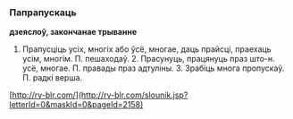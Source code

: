 ### Папрапускаць
**дзеяслоў, закончанае трыванне**

1. Прапусціць усіх, многіх або ўсё, многае, даць прайсці, праехаць усім, многім. П. пешаходаў. 2. Прасунуць, працянуць праз што-н. усё, многае. П. правады праз адтуліны. 3. Зрабіць многа пропускаў. П. радкі верша.

<a rel="author">[http://rv-blr.com/](http://rv-blr.com/slounik.jsp?letterId=0&maskId=0&pageId=2158)</a>
